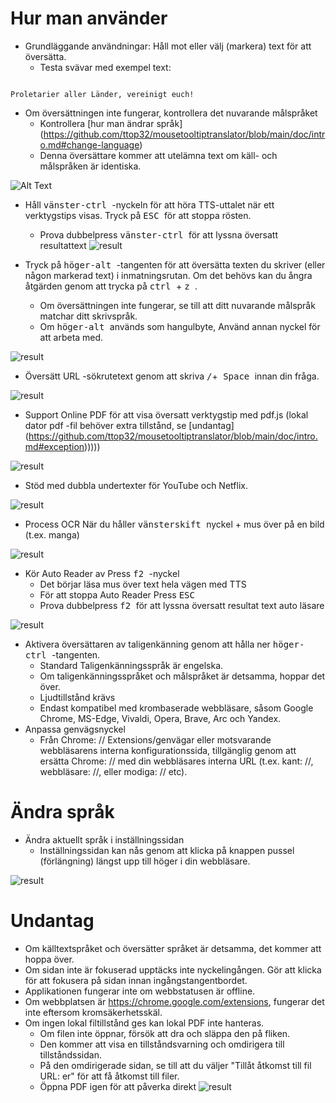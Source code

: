 # Hur man använder


- Grundläggande användningar: Håll mot eller välj (markera) text för att översätta.
  - Testa svävar med exempel text:
```console

Proletarier aller Länder, vereinigt euch!

```

  - Om översättningen inte fungerar, kontrollera det nuvarande målspråket
    - Kontrollera [hur man ändrar språk] (https://github.com/ttop32/mousetooltiptranslator/blob/main/doc/intro.md#change-language)
    - Denna översättare kommer att utelämna text om käll- och målspråken är identiska.


![Alt Text](/doc/reagre.gif)



- Håll <kbd> vänster-ctrl </kbd> -nyckeln för att höra TTS-uttalet när ett verktygstips visas. Tryck på <kbd> ESC </kbd> för att stoppa rösten.
  - Prova dubbelpress <kbd> vänster-ctrl </kbd> för att lyssna översatt resultattext
![result](/doc/20.gif)



- Tryck på <kbd> höger-alt </kbd> -tangenten för att översätta texten du skriver (eller någon markerad text) i inmatningsrutan. Om det behövs kan du ångra åtgärden genom att trycka på <kbd> ctrl </kbd> + <kbd> z </kbd>.
  - Om översättningen inte fungerar, se till att ditt nuvarande målspråk matchar ditt skrivspråk.
  - Om <kbd> höger-alt </kbd> används som hangulbyte,
Använd annan nyckel för att arbeta med.


![result](/doc/11.gif)



- Översätt URL -sökrutetext genom att skriva <kbd>/</kbd>+<kbd> Space </kbd> innan din fråga.


![result](/doc/21.gif)



- Support Online PDF för att visa översatt verktygstip med pdf.js (lokal dator pdf -fil behöver extra tillstånd, se [undantag] (https://github.com/ttop32/mousetooltiptranslator/blob/main/doc/intro.md#exception)))))


![result](/doc/12.gif)



- Stöd med dubbla undertexter för YouTube och Netflix.


![result](/doc/16.gif)



- Process OCR När du håller <kbd> vänsterskift </kbd> nyckel + mus över på en bild (t.ex. manga)


![result](/doc/15.gif)



- Kör Auto Reader av Press <kbd> f2 </kbd> -nyckel
  - Det börjar läsa mus över text hela vägen med TTS
  - För att stoppa Auto Reader Press <kbd> ESC </kbd>
  - Prova dubbelpress <kbd> f2 </kbd> för att lyssna översatt resultat text auto läsare


![result](/doc/30.gif)



- Aktivera översättaren av taligenkänning genom att hålla ner <kbd> höger-ctrl </kbd> -tangenten.
  - Standard Taligenkänningsspråk är engelska.
  - Om taligenkänningsspråket och målspråket är detsamma, hoppar det över.
  - Ljudtillstånd krävs
  - Endast kompatibel med krombaserade webbläsare, såsom Google Chrome, MS-Edge, Vivaldi, Opera, Brave, Arc och Yandex.
- Anpassa genvägsnyckel
  - Från Chrome: // Extensions/genvägar eller motsvarande webbläsarens interna konfigurationssida, tillgänglig genom att ersätta Chrome: // med din webbläsares interna URL (t.ex. kant: //, webbläsare: //, eller modiga: // etc).
# Ändra språk
- Ändra aktuellt språk i inställningssidan
  - Inställningssidan kan nås genom att klicka på knappen pussel (förlängning) längst upp till höger i din webbläsare.


![result](/doc/14.gif)





# Undantag


- Om källtextspråket och översätter språket är detsamma, det kommer att hoppa över.
- Om sidan inte är fokuserad upptäcks inte nyckelingången.
Gör att klicka för att fokusera på sidan innan ingångstangentbordet.
- Applikationen fungerar inte om webbstatusen är offline.
- Om webbplatsen är <https://chrome.google.com/extensions>, fungerar det inte eftersom kromsäkerhetsskäl.
- Om ingen lokal filtillstånd ges kan lokal PDF inte hanteras.
  - Om filen inte öppnar, försök att dra och släppa den på fliken.
  - Den kommer att visa en tillståndsvarning och omdirigera till tillståndssidan.
  - På den omdirigerade sidan, se till att du väljer "Tillåt åtkomst till fil URL: er" för att få åtkomst till filer.
  - Öppna PDF igen för att påverka direkt
![result](/doc/10.gif)
